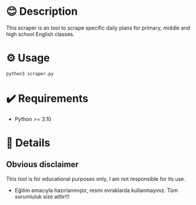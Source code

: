 # 😊 Description

This scraper is an tool to scrape specific daily plans for primary, middle and high school English classes.


# ⚙️ Usage
```bash
python3 scraper.py
```

# ✔️ Requirements
- Python >= 3.10

# 📮 Details

## Obvious disclaimer

This tool is for educational purposes only, I am not responsible for its use.

- Eğitim amacıyla hazırlanmıştır, resmi evraklarda kullanmayınız. Tüm sorumluluk size aittir!!!
